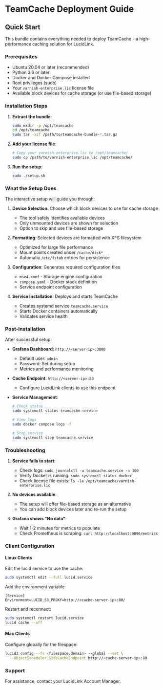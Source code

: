 # TeamCache Deployment Guide

## Quick Start

This bundle contains everything needed to deploy TeamCache - a high-performance caching solution for LucidLink.

### Prerequisites

- Ubuntu 20.04 or later (recommended)
- Python 3.6 or later
- Docker and Docker Compose installed
- Root privileges (sudo)
- Your `varnish-enterprise.lic` license file
- Available block devices for cache storage (or use file-based storage)

### Installation Steps

1. **Extract the bundle**:
   ```bash
   sudo mkdir -p /opt/teamcache
   cd /opt/teamcache
   sudo tar -xzf /path/to/teamcache-bundle-*.tar.gz
   ```

2. **Add your license file**:
   ```bash
   # Copy your varnish-enterprise.lic to /opt/teamcache/
   sudo cp /path/to/varnish-enterprise.lic /opt/teamcache/
   ```

3. **Run the setup**:
   ```bash
   sudo ./setup.sh
   ```

### What the Setup Does

The interactive setup will guide you through:

1. **Device Selection**: Choose which block devices to use for cache storage
   - The tool safely identifies available devices
   - Only unmounted devices are shown for selection
   - Option to skip and use file-based storage

2. **Formatting**: Selected devices are formatted with XFS filesystem
   - Optimized for large file performance
   - Mount points created under `/cache/disk*`
   - Automatic `/etc/fstab` entries for persistence

3. **Configuration**: Generates required configuration files
   - `mse4.conf` - Storage engine configuration
   - `compose.yaml` - Docker stack definition
   - Service endpoint configuration

4. **Service Installation**: Deploys and starts TeamCache
   - Creates systemd service `teamcache.service`
   - Starts Docker containers automatically
   - Validates service health

### Post-Installation

After successful setup:

- **Grafana Dashboard**: `http://<server-ip>:3000`
  - Default user: `admin`
  - Password: Set during setup
  - Metrics and performance monitoring

- **Cache Endpoint**: `http://<server-ip>:80`
  - Configure LucidLink clients to use this endpoint

- **Service Management**:
  ```bash
  # Check status
  sudo systemctl status teamcache.service
  
  # View logs
  sudo docker compose logs -f
  
  # Stop service
  sudo systemctl stop teamcache.service
  ```

### Troubleshooting

1. **Service fails to start**:
   - Check logs: `sudo journalctl -u teamcache.service -n 100`
   - Verify Docker is running: `sudo systemctl status docker`
   - Check license file exists: `ls -la /opt/teamcache/varnish-enterprise.lic`

2. **No devices available**:
   - The setup will offer file-based storage as an alternative
   - You can add block devices later and re-run the setup

3. **Grafana shows "No data"**:
   - Wait 1-2 minutes for metrics to populate
   - Check Prometheus is scraping: `curl http://localhost:9090/metrics`

### Client Configuration

#### Linux Clients

Edit the lucid service to use the cache:
```bash
sudo systemctl edit --full lucid.service
```

Add the environment variable:
```
[Service]
Environment=LUCID_S3_PROXY=http://<cache-server-ip>:80/
```

Restart and reconnect:
```bash
sudo systemctl restart lucid.service
lucid cache --off
```

#### Mac Clients

Configure globally for the filespace:
```bash
lucid3 config --fs <filespace.domain> --global --set \
  --ObjectScheduler.SiteCacheEndpoint http://<cache-server-ip>:80
```

### Support

For assistance, contact your LucidLink Account Manager.